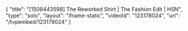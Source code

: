 {
    "title": "[1508443598] The Reworked Shirt | The Fashion Edit | HSN",
    "type": "solo",
    "layout": "iframe-static",
    "videoId": "123178024",
    "url": "\/tvpembed\/123178024"
}